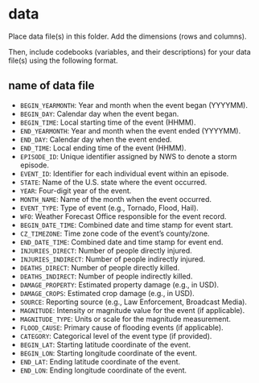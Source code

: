 # data

Place data file(s) in this folder. Add the dimensions (rows and columns).

Then, include codebooks (variables, and their descriptions) for your data file(s)
using the following format.

## name of data file

- `BEGIN_YEARMONTH`: Year and month when the event began (YYYYMM).
- `BEGIN_DAY`: Calendar day when the event began.
- `BEGIN_TIME`: Local starting time of the event (HHMM).
- `END_YEARMONTH`: Year and month when the event ended (YYYYMM).
- `END_DAY`: Calendar day when the event ended.
- `END_TIME`: Local ending time of the event (HHMM).
- `EPISODE_ID`: Unique identifier assigned by NWS to denote a storm episode.
- `EVENT_ID`: Identifier for each individual event within an episode.
- `STATE`: Name of the U.S. state where the event occurred.
- `YEAR`: Four-digit year of the event.
- `MONTH_NAME`: Name of the month when the event occurred.
- `EVENT_TYPE`: Type of event (e.g., Tornado, Flood, Hail).
- `WFO`: Weather Forecast Office responsible for the event record.
- `BEGIN_DATE_TIME`: Combined date and time stamp for event start.
- `CZ_TIMEZONE`: Time zone code of the event’s county/zone.
- `END_DATE_TIME`: Combined date and time stamp for event end.
- `INJURIES_DIRECT`: Number of people directly injured.
- `INJURIES_INDIRECT`: Number of people indirectly injured.
- `DEATHS_DIRECT`: Number of people directly killed.
- `DEATHS_INDIRECT`: Number of people indirectly killed.
- `DAMAGE_PROPERTY`: Estimated property damage (e.g., in USD).
- `DAMAGE_CROPS`: Estimated crop damage (e.g., in USD).
- `SOURCE`: Reporting source (e.g., Law Enforcement, Broadcast Media).
- `MAGNITUDE`: Intensity or magnitude value for the event (if applicable).
- `MAGNITUDE_TYPE`: Units or scale for the magnitude measurement.
- `FLOOD_CAUSE`: Primary cause of flooding events (if applicable).
- `CATEGORY`: Categorical level of the event type (if provided).
- `BEGIN_LAT`: Starting latitude coordinate of the event.
- `BEGIN_LON`: Starting longitude coordinate of the event.
- `END_LAT`: Ending latitude coordinate of the event.
- `END_LON`: Ending longitude coordinate of the event.
